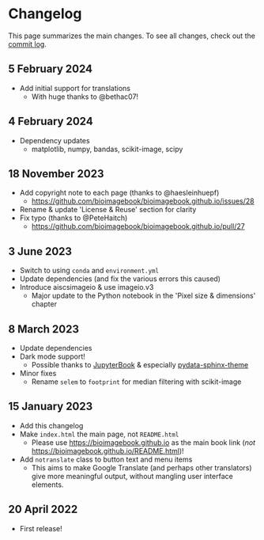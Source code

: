 Changelog
=========

This page summarizes the main changes.
To see all changes, check out the [commit log](https://github.com/bioimagebook/bioimagebook.github.io/commits/main).

## 5 February 2024
* Add initial support for translations
  * With huge thanks to @bethac07!

## 4 February 2024
* Dependency updates
  * matplotlib, numpy, bandas, scikit-image, scipy

## 18 November 2023
* Add copyright note to each page (thanks to @haesleinhuepf)
  * https://github.com/bioimagebook/bioimagebook.github.io/issues/28
* Rename & update 'License & Reuse' section for clarity
* Fix typo (thanks to @PeteHaitch)
  * https://github.com/bioimagebook/bioimagebook.github.io/pull/27

## 3 June 2023

* Switch to using `conda` and `environment.yml`
* Update dependencies (and fix the various errors this caused)
* Introduce aiscsimageio & use imageio.v3
  * Major update to the Python notebook in the 'Pixel size & dimensions' chapter

## 8 March 2023

* Update dependencies
* Dark mode support!
  * Possible thanks to [JupyterBook](https://jupyterbook.org/en/stable/intro.html) & especially [pydata-sphinx-theme](https://pydata-sphinx-theme.readthedocs.io/)
* Minor fixes
  * Rename `selem` to `footprint` for median filtering with scikit-image

## 15 January 2023

* Add this changelog
* Make `index.html` the main page, not `README.html`
  * Please use https://bioimagebook.github.io as the main book link (*not* https://bioimagebook.github.io/README.html)!
* Add `notranslate` class to button text and menu items
  * This aims to make Google Translate (and perhaps other translators) give more meaningful output, without mangling user interface elements.


## 20 April 2022

* First release!